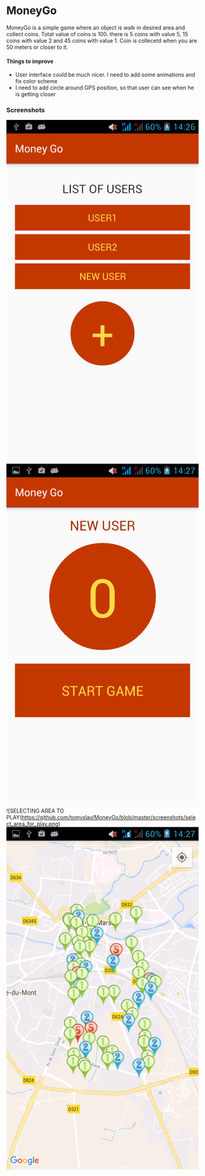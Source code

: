 # MoneyGo

MoneyGo is a simple game where an object is walk in desired area and collect coins. Totat value of coins is 100. there is 5 coins with value 5, 15 coins with value 2 and 45 coins with value 1.
Coin is collecetd when you are 50 meters or closer to it.

#### Things to improve
* User interface could be much nicer. I need to add some animations and fix color scheme
* I need to add circle around GPS position, so that user can see when he is getting closer

### Screenshots
![LIST OF USERS](https://github.com/tomyslav/MoneyGo/blob/master/screenshots/list_of_users.png)
![USER SCREEN](https://github.com/tomyslav/MoneyGo/blob/master/screenshots/user_screen.png)
![SELECTING AREA TO PLAY(https://github.com/tomyslav/MoneyGo/blob/master/screenshots/select_area_for_play.png)
![PLAY (GPS is not turned on here, so you do not see actual position of user)](https://github.com/tomyslav/MoneyGo/blob/master/screenshots/play.png)
